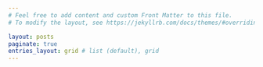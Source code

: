 ```yaml
---
# Feel free to add content and custom Front Matter to this file.
# To modify the layout, see https://jekyllrb.com/docs/themes/#overriding-theme-defaults

layout: posts
paginate: true
entries_layout: grid # list (default), grid
---
```

